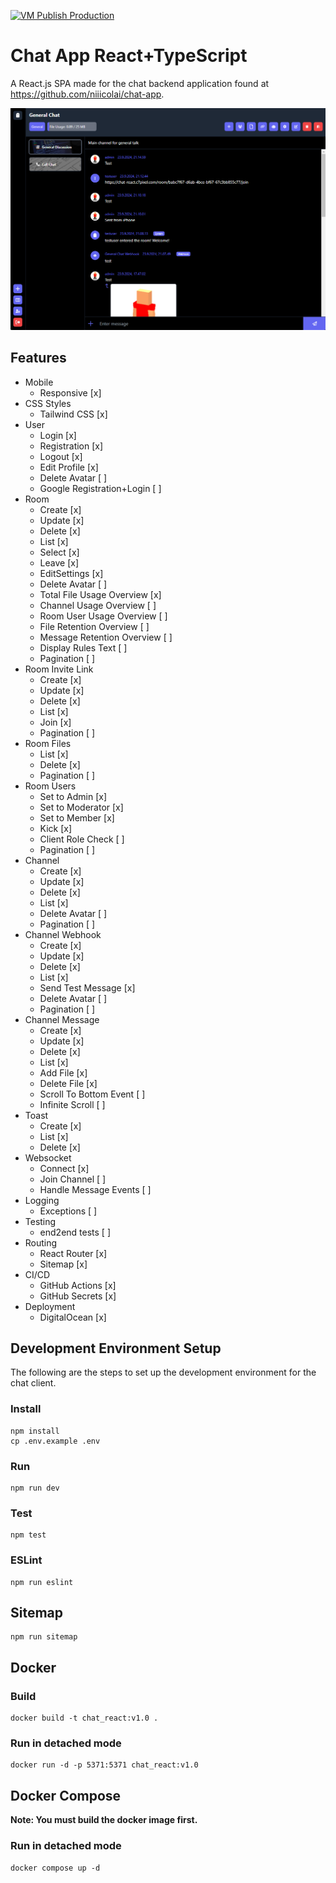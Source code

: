 [![VM Publish Production](https://github.com/niiicolai/chat-app-react/actions/workflows/deploy.yml/badge.svg?branch=main)](https://github.com/niiicolai/chat-app-react/actions/workflows/deploy.yml)

# Chat App React+TypeScript
A React.js SPA made for the chat backend application found at https://github.com/niiicolai/chat-app.

![example](example.png)

## Features
- Mobile
    - Responsive [x]
- CSS Styles
    - Tailwind CSS [x]
- User
    - Login [x]
    - Registration [x]
    - Logout [x]
    - Edit Profile [x]
    - Delete Avatar [ ]
    - Google Registration+Login [ ]
- Room
    - Create [x]
    - Update [x]
    - Delete [x]
    - List [x]
    - Select [x]
    - Leave [x]
    - EditSettings [x]
    - Delete Avatar [ ]
    - Total File Usage Overview [x]
    - Channel Usage Overview [ ]
    - Room User Usage Overview [ ]
    - File Retention Overview [ ]
    - Message Retention Overview [ ]
    - Display Rules Text [ ]
    - Pagination [ ]
- Room Invite Link
    - Create [x]
    - Update [x]
    - Delete [x]
    - List [x]
    - Join [x]
    - Pagination [ ]
- Room Files
    - List [x]
    - Delete [x]
    - Pagination [ ]
- Room Users
    - Set to Admin [x]
    - Set to Moderator [x]
    - Set to Member [x]
    - Kick [x]
    - Client Role Check [ ]
    - Pagination [ ]
- Channel
    - Create [x]
    - Update [x]
    - Delete [x]
    - List [x]
    - Delete Avatar [ ]
    - Pagination [ ]
- Channel Webhook
    - Create [x]
    - Update [x]
    - Delete [x]
    - List [x]
    - Send Test Message [x]
    - Delete Avatar [ ]
    - Pagination [ ]
- Channel Message
    - Create [x]
    - Update [x]
    - Delete [x]
    - List [x]
    - Add File [x]
    - Delete File [x]
    - Scroll To Bottom Event [ ]
    - Infinite Scroll [ ]
- Toast
    - Create [x]
    - List [x]
    - Delete [x]
- Websocket
    - Connect [x]
    - Join Channel [ ]
    - Handle Message Events [ ]
- Logging
    - Exceptions [ ]
- Testing
    - end2end tests [ ]
- Routing
    - React Router [x]
    - Sitemap [x]
- CI/CD
    - GitHub Actions [x]
    - GitHub Secrets [x]
- Deployment
    - DigitalOcean [x]

## Development Environment Setup
The following are the steps to set up the development environment for the chat client.

### Install
```
npm install
cp .env.example .env
```

### Run
```
npm run dev
```

### Test 
```
npm test
```

### ESLint
```
npm run eslint
```

## Sitemap
```
npm run sitemap
```

## Docker

### Build
```
docker build -t chat_react:v1.0 .
```

### Run in detached mode
```
docker run -d -p 5371:5371 chat_react:v1.0 
```

## Docker Compose
**Note: You must build the docker image first.**

### Run in detached mode
```
docker compose up -d
```
